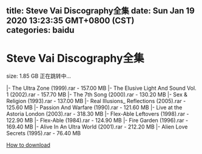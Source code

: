 
title: Steve Vai Discography全集
date: Sun Jan 19 2020 13:23:35 GMT+0800 (CST)    
categories: baidu
---

# Steve Vai Discography全集
size: 1.85 GB
 正在跳转中...
 
|- The Ultra Zone (1999).rar - 157.00 MB
|- The Elusive Light And Sound Vol. 1 (2002).rar - 157.70 MB
|- The 7th Song (2000).rar - 130.20 MB
|- Sex & Religion (1993).rar - 137.00 MB
|- Real Illusions_ Reflections (2005).rar - 125.60 MB
|- Passion And Warfare (1990).rar - 121.60 MB
|- Live at the Astoria London (2003).rar - 318.30 MB
|- Flex-Able Leftovers (1998).rar - 122.90 MB
|- Flex-Able (1984).rar - 124.90 MB
|- Fire Garden (1996).rar - 169.40 MB
|- Alive In An Ultra World (2001).rar - 212.20 MB
|- Alien Love Secrets (1995).rar - 76.40 MB

[How to download](https://bpcam.bemobtrk.com/go/2ceec3aa-1ca2-46d6-b9ff-aaa5c184517c?jno=552)